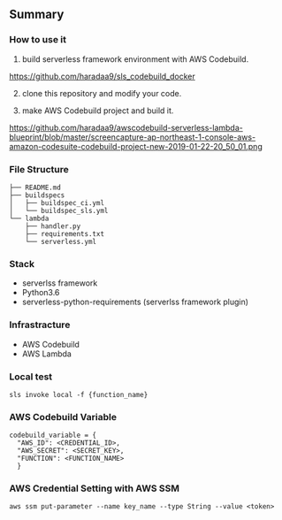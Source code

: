 ## Summary

### How to use it

1. build serverless framework environment with AWS Codebuild.

https://github.com/haradaa9/sls_codebuild_docker

2. clone this repository and modify your code.

3. make AWS Codebuild project and build it.

https://github.com/haradaa9/awscodebuild-serverless-lambda-blueprint/blob/master/screencapture-ap-northeast-1-console-aws-amazon-codesuite-codebuild-project-new-2019-01-22-20_50_01.png

### File Structure
```
├── README.md
├── buildspecs
│   ├── buildspec_ci.yml
│   └── buildspec_sls.yml
└── lambda
    ├── handler.py
    ├── requirements.txt
    └── serverless.yml
```

### Stack

- serverlss framework
- Python3.6
- serverless-python-requirements (serverlss framework plugin)

### Infrastracture

- AWS Codebuild
- AWS Lambda

### Local test
```
sls invoke local -f {function_name}
```

### AWS Codebuild Variable
```
codebuild_variable = {
  "AWS_ID": <CREDENTIAL_ID>, 
  "AWS_SECRET": <SECRET_KEY>, 
  "FUNCTION": <FUNCTION_NAME>
  }
```

### AWS Credential Setting with AWS SSM

```
aws ssm put-parameter --name key_name --type String --value <token>
```
